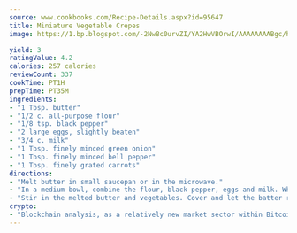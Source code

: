 ```yaml
---
source: www.cookbooks.com/Recipe-Details.aspx?id=95647
title: Miniature Vegetable Crepes
image: https://1.bp.blogspot.com/-2Nw8c0urvZI/YA2HwVBOrwI/AAAAAAAABgc/hcoCuYbLRGghREWYfHLERS8jzKEXzVPXwCLcBGAsYHQ/s154/14.png

yield: 3
ratingValue: 4.2
calories: 257 calories
reviewCount: 337
cookTime: PT1H
prepTime: PT35M
ingredients:
- "1 Tbsp. butter"
- "1/2 c. all-purpose flour"
- "1/8 tsp. black pepper"
- "2 large eggs, slightly beaten"
- "3/4 c. milk"
- "1 Tbsp. finely minced green onion"
- "1 Tbsp. finely minced bell pepper"
- "1 Tbsp. finely grated carrots"
directions:
- "Melt butter in small saucepan or in the microwave."
- "In a medium bowl, combine the flour, black pepper, eggs and milk. Whisk until smooth."
- "Stir in the melted butter and vegetables. Cover and let the batter rest for at least 45 minutes."
crypto:
- "Blockchain analysis, as a relatively new market sector within Bitcoin, demonstrates the weakness of pseudonymity."
---
```

